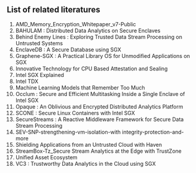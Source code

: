 
## List of related literatures
  1. AMD_Memory_Encryption_Whitepaper_v7-Public
  2. BAHULAM : Distributed Data Analytics on Secure Enclaves
  3. Behind Enemy Lines : Exploring Trusted Data Stream Processing on Untrusted Systems
  4. EnclaveDB : A Secure Database using SGX
  5. Graphene-SGX : A Practical Library OS for Unmodified Applications on SGX
  6. Innovative Technology for CPU Based Attestation and Sealing
  7. Intel SGX Explained
  8. Intel TDX
  9. Machine Learning Models that Remember Too Much
  10. Occlum : Secure and Efficient Multitasking Inside a Single Enclave of Intel SGX
  11. Opaque : An Oblivious and Encrypted Distributed Analytics Platform
  12. SCONE : Secure Linux Containers with Intel SGX
  13. SecureStreams : A Reactive Middleware Framework for Secure Data Stream Processing
  14. SEV-SNP-strengthening-vm-isolation-with integrity-protection-and-more
  15. Shielding Applications from an Untrusted Cloud with Haven
  16. StreamBox-Tz_Secure Stream Analytics at the Edge with TrustZone
  17. Unified Asset Ecosystem
  18. VC3 : Trustworthy Data Analytics in the Cloud using SGX
